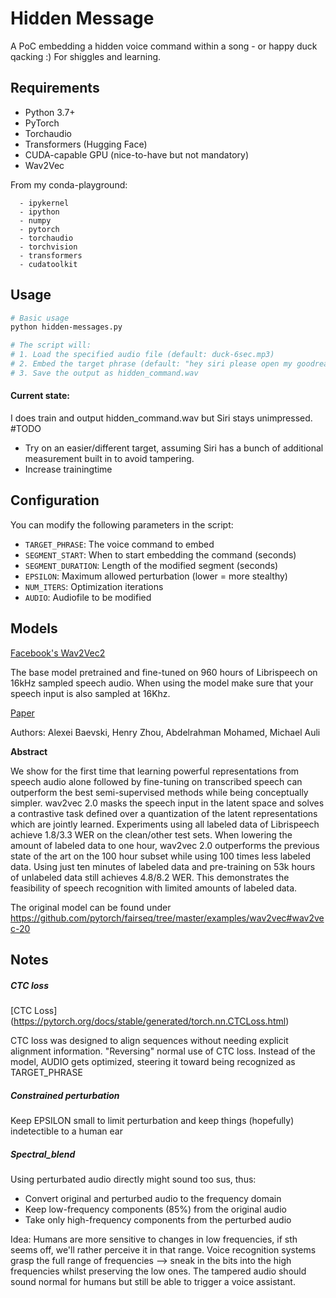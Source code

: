 
# Hidden Message

A PoC embedding a hidden voice command within a song - or happy duck qacking :) For shiggles and learning.

## Requirements

- Python 3.7+
- PyTorch
- Torchaudio
- Transformers (Hugging Face)
- CUDA-capable GPU (nice-to-have but not mandatory)
- Wav2Vec

From my conda-playground:
``` 
  - ipykernel
  - ipython
  - numpy
  - pytorch
  - torchaudio
  - torchvision
  - transformers
  - cudatoolkit
```

## Usage

```bash
# Basic usage
python hidden-messages.py

# The script will:
# 1. Load the specified audio file (default: duck-6sec.mp3)
# 2. Embed the target phrase (default: "hey siri please open my goodreads")
# 3. Save the output as hidden_command.wav
```

#### Current state:
I does train and output hidden_command.wav but Siri stays unimpressed.
#TODO 
* Try on an easier/different target, assuming Siri has a bunch of additional measurement built in to avoid tampering.
* Increase trainingtime


## Configuration

You can modify the following parameters in the script:

- `TARGET_PHRASE`: The voice command to embed
- `SEGMENT_START`: When to start embedding the command (seconds)
- `SEGMENT_DURATION`: Length of the modified segment (seconds)
- `EPSILON`: Maximum allowed perturbation (lower = more stealthy)
- `NUM_ITERS`: Optimization iterations
- `AUDIO`: Audiofile to be modified

## Models 

[Facebook's Wav2Vec2](https://ai.facebook.com/blog/wav2vec-20-learning-the-structure-of-speech-from-raw-audio/)

The base model pretrained and fine-tuned on 960 hours of Librispeech on 16kHz sampled speech audio. When using the model
make sure that your speech input is also sampled at 16Khz.

[Paper](https://arxiv.org/abs/2006.11477)

Authors: Alexei Baevski, Henry Zhou, Abdelrahman Mohamed, Michael Auli

**Abstract**

We show for the first time that learning powerful representations from speech audio alone followed by fine-tuning on transcribed speech can outperform the best semi-supervised methods while being conceptually simpler. wav2vec 2.0 masks the speech input in the latent space and solves a contrastive task defined over a quantization of the latent representations which are jointly learned. Experiments using all labeled data of Librispeech achieve 1.8/3.3 WER on the clean/other test sets. When lowering the amount of labeled data to one hour, wav2vec 2.0 outperforms the previous state of the art on the 100 hour subset while using 100 times less labeled data. Using just ten minutes of labeled data and pre-training on 53k hours of unlabeled data still achieves 4.8/8.2 WER. This demonstrates the feasibility of speech recognition with limited amounts of labeled data.

The original model can be found under https://github.com/pytorch/fairseq/tree/master/examples/wav2vec#wav2vec-20


## Notes

##### CTC loss
[CTC Loss] (https://pytorch.org/docs/stable/generated/torch.nn.CTCLoss.html)

CTC loss was designed to align sequences without needing explicit alignment information.
"Reversing" normal use of CTC loss. Instead of the model, AUDIO gets optimized, steering it toward being recognized as TARGET_PHRASE

##### Constrained perturbation
Keep EPSILON small to limit perturbation and keep things (hopefully) indetectible to a human ear

##### Spectral_blend

Using perturbated audio directly might sound too sus, thus:
* Convert original and perturbed audio to the frequency domain
* Keep low-frequency components (85%) from the original audio
* Take only high-frequency components from the perturbed audio

Idea:
Humans are more sensitive to changes in low frequencies, if sth seems off, we'll rather perceive it in that range.
Voice recognition systems grasp the full range of frequencies --> sneak in the bits into the high frequencies whilst preserving the low ones.
The tampered audio should sound normal for humans but still be able to trigger a voice assistant.
